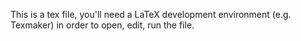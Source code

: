 This is a tex file, you'll need a LaTeX development environment (e.g. Texmaker) in order to open, edit, run the file.